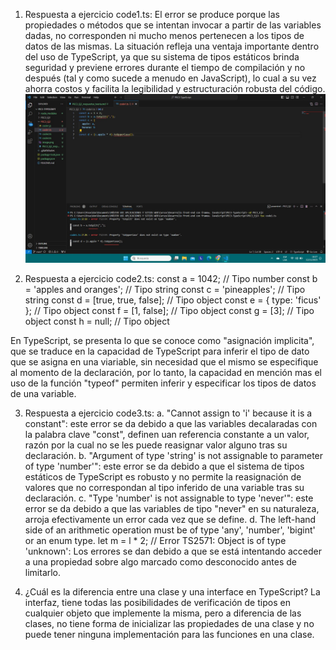 1. Respuesta a ejercicio code1.ts:
El error se produce porque las propiedades o métodos que se intentan invocar a partir de las variables dadas, no corresponden ni mucho menos pertenecen a los tipos de datos de las mismas. La situación refleja una ventaja importante dentro del uso de TypeScript, ya que su sistema de tipos estáticos brinda seguridad y previene errores durante el tiempo de compilación y no después (tal y como sucede a menudo en JavaScript), lo cual a su vez ahorra costos y facilita la legibilidad y estructuración robusta del código.
![Pantallazo error de tipo](image-1.png)


2. Respuesta a ejercicio code2.ts:
const a = 1042;                     // Tipo number
const b = 'apples and oranges';     // Tipo string
const c = 'pineapples';             // Tipo string
const d = [true, true, false];      // Tipo object
const e = { type: 'ficus' };        // Tipo object
const f = [1, false];               // Tipo object
const g = [3];                      // Tipo object
const h = null;                     // Tipo object

En TypeScript, se presenta lo que se conoce como "asignación implicita", que se traduce en la capacidad de TypeScript para inferir el tipo de dato que se asigna en una viariable, sin necesidad que el mismo se especifique al momento de la declaración, por lo tanto, la capacidad en mención mas el uso de la función "typeof" permiten inferir y especificar los tipos de datos de una variable.


3. Respuesta a ejercicio code3.ts:
a. "Cannot assign to 'i' because it is a constant": este error se da debido a que las variables decalaradas con la palabra clave "const", definen uan referencia constante a un valor, razón por la cual no se les puede reasignar valor alguno tras su declaración.
b. "Argument of type 'string' is not assignable to parameter of type 'number'": este error se da debido a que el sistema de tipos estáticos de TypeScript es robusto y no permite la reasignación de valores que no correspondan al tipo inferido de una variable tras su declaración.
c. "Type 'number' is not assignable to type 'never'": este error se da debido a que las variables de tipo "never" en su naturaleza, arroja efectivamente un error cada vez que se define.
d. The left-hand side of an arithmetic operation must be of type 'any', 'number', 'bigint' or an enum type.
let m = l * 2; // Error TS2571: Object is of type 'unknown': Los errores se dan debido a que se está intentando acceder a una propiedad sobre algo marcado como desconocido antes de limitarlo.


4. ¿Cuál es la diferencia entre una clase y una interface en TypeScript?
La interfaz, tiene todas las posibilidades de verificación de tipos en cualquier objeto que implemente la misma, pero a diferencia de las clases, no tiene forma de inicializar las propiedades de una clase y no puede tener ninguna implementación para las funciones en una clase.
